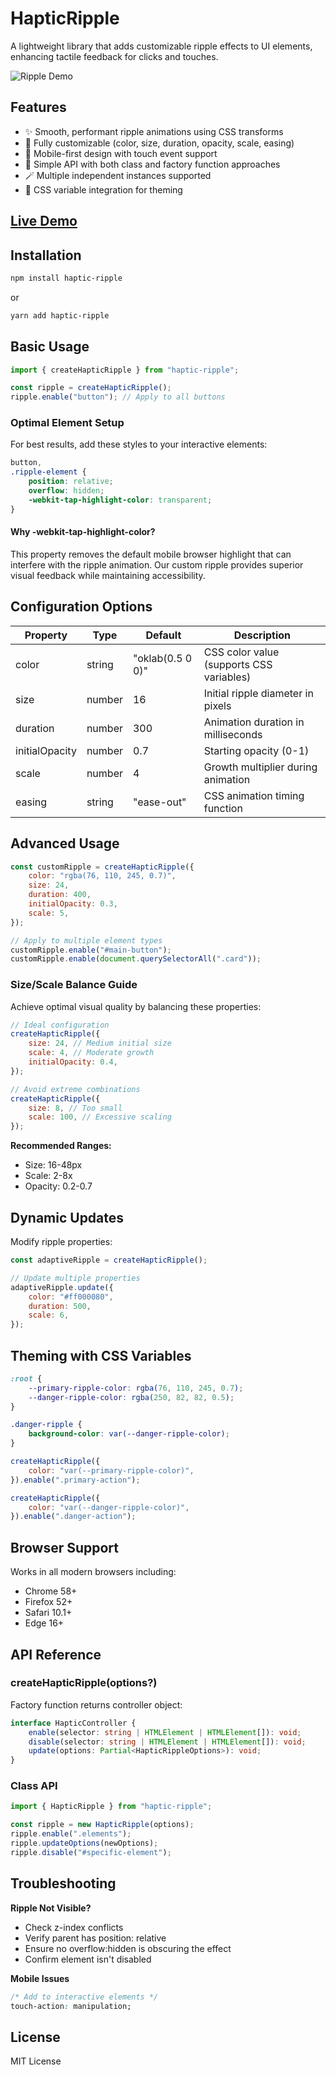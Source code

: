 # HapticRipple

A lightweight library that adds customizable ripple effects to UI elements, enhancing tactile feedback for clicks and touches.

![Ripple Demo](https://path-to-your-demo-image.gif)

## Features

-   ✨ Smooth, performant ripple animations using CSS transforms
-   🎨 Fully customizable (color, size, duration, opacity, scale, easing)
-   📱 Mobile-first design with touch event support
-   🧩 Simple API with both class and factory function approaches
-   🪄 Multiple independent instances supported
-   🌈 CSS variable integration for theming

## [Live Demo](https://your-demo-link-here)

## Installation

```bash
npm install haptic-ripple
```

or

```bash
yarn add haptic-ripple
```

## Basic Usage

```javascript
import { createHapticRipple } from "haptic-ripple";

const ripple = createHapticRipple();
ripple.enable("button"); // Apply to all buttons
```

### Optimal Element Setup

For best results, add these styles to your interactive elements:

```css
button,
.ripple-element {
    position: relative;
    overflow: hidden;
    -webkit-tap-highlight-color: transparent;
}
```

#### Why -webkit-tap-highlight-color?

This property removes the default mobile browser highlight that can interfere with
the ripple animation. Our custom ripple provides superior visual feedback while
maintaining accessibility.

## Configuration Options

| Property       | Type   | Default          | Description                              |
| -------------- | ------ | ---------------- | ---------------------------------------- |
| color          | string | "oklab(0.5 0 0)" | CSS color value (supports CSS variables) |
| size           | number | 16               | Initial ripple diameter in pixels        |
| duration       | number | 300              | Animation duration in milliseconds       |
| initialOpacity | number | 0.7              | Starting opacity (0-1)                   |
| scale          | number | 4                | Growth multiplier during animation       |
| easing         | string | "ease-out"       | CSS animation timing function            |

## Advanced Usage

```javascript
const customRipple = createHapticRipple({
    color: "rgba(76, 110, 245, 0.7)",
    size: 24,
    duration: 400,
    initialOpacity: 0.3,
    scale: 5,
});

// Apply to multiple element types
customRipple.enable("#main-button");
customRipple.enable(document.querySelectorAll(".card"));
```

### Size/Scale Balance Guide

Achieve optimal visual quality by balancing these properties:

```javascript
// Ideal configuration
createHapticRipple({
    size: 24, // Medium initial size
    scale: 4, // Moderate growth
    initialOpacity: 0.4,
});

// Avoid extreme combinations
createHapticRipple({
    size: 8, // Too small
    scale: 100, // Excessive scaling
});
```

**Recommended Ranges:**

-   Size: 16-48px
-   Scale: 2-8x
-   Opacity: 0.2-0.7

## Dynamic Updates

Modify ripple properties:

```javascript
const adaptiveRipple = createHapticRipple();

// Update multiple properties
adaptiveRipple.update({
    color: "#ff000080",
    duration: 500,
    scale: 6,
});
```

## Theming with CSS Variables

```css
:root {
    --primary-ripple-color: rgba(76, 110, 245, 0.7);
    --danger-ripple-color: rgba(250, 82, 82, 0.5);
}

.danger-ripple {
    background-color: var(--danger-ripple-color);
}
```

```javascript
createHapticRipple({
    color: "var(--primary-ripple-color)",
}).enable(".primary-action");

createHapticRipple({
    color: "var(--danger-ripple-color)",
}).enable(".danger-action");
```

## Browser Support

Works in all modern browsers including:

-   Chrome 58+
-   Firefox 52+
-   Safari 10.1+
-   Edge 16+

## API Reference

### createHapticRipple(options?)

Factory function returns controller object:

```typescript
interface HapticController {
    enable(selector: string | HTMLElement | HTMLElement[]): void;
    disable(selector: string | HTMLElement | HTMLElement[]): void;
    update(options: Partial<HapticRippleOptions>): void;
}
```

### Class API

```typescript
import { HapticRipple } from "haptic-ripple";

const ripple = new HapticRipple(options);
ripple.enable(".elements");
ripple.updateOptions(newOptions);
ripple.disable("#specific-element");
```

## Troubleshooting

**Ripple Not Visible?**

-   Check z-index conflicts
-   Verify parent has position: relative
-   Ensure no overflow:hidden is obscuring the effect
-   Confirm element isn't disabled

**Mobile Issues**

```css
/* Add to interactive elements */
touch-action: manipulation;
```

## License

MIT License
